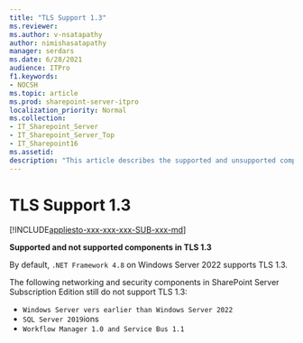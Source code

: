```yaml
---
title: "TLS Support 1.3"
ms.reviewer: 
ms.author: v-nsatapathy
author: nimishasatapathy
manager: serdars
ms.date: 6/28/2021
audience: ITPro
f1.keywords:
- NOCSH
ms.topic: article
ms.prod: sharepoint-server-itpro
localization_priority: Normal
ms.collection:
- IT_Sharepoint_Server
- IT_Sharepoint_Server_Top
- IT_Sharepoint16
ms.assetid: 
description: "This article describes the supported and unsupported components on Transport Layer Security (TLS) protocol version 1.3."
---
```


# TLS Support 1.3

[!INCLUDE[appliesto-xxx-xxx-xxx-SUB-xxx-md](../includes/appliesto-xxx-xxx-xxx-SUB-xxx-md.md)]

**Supported and not supported components in TLS 1.3**
  
By default, `.NET Framework 4.8` on Windows Server 2022 supports TLS 1.3. 

The following networking and security components in SharePoint Server Subscription Edition still do not support TLS 1.3:
- `Windows Server vers earlier than Windows Server 2022`
- `SQL Server 2019`ions
- `Workflow Manager 1.0 and Service Bus 1.1`

